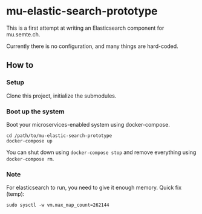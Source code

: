 # mu-elastic-search-prototype

This is a first attempt at writing an Elasticsearch component for mu.semte.ch. 

Currently there is no configuration, and many things are hard-coded.

## How to

### Setup

Clone this project, initialize the submodules.

### Boot up the system

Boot your microservices-enabled system using docker-compose.

    cd /path/to/mu-elastic-search-prototype
    docker-compose up

You can shut down using `docker-compose stop` and remove everything using `docker-compose rm`.

### Note

For elasticsearch to run, you need to give it enough memory. Quick fix (temp):

    sudo sysctl -w vm.max_map_count=262144
